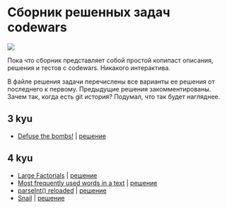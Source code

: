 # Сборник решенных задач codewars

![](https://www.codewars.com/users/svgaryaev/badges/micro)

Пока что сборник представляет собой простой копипаст описания, решения и тестов с codewars. Никакого интерактива.

В файле решения задачи перечислены все варианты ее решения от последнего к первому. Предыдущие решения закомментированы. Зачем так, когда есть git история? Подумал, что так будет нагляднее.

## 3 kyu

- [Defuse the bombs!](https://github.com/svgaryaev/codewars/blob/master/3kyu/defuse-the-bombs/description.md) | [решение](https://github.com/svgaryaev/codewars/blob/master/3kyu/defuse-the-bombs/solution.js)


## 4 kyu

- [Large Factorials](https://github.com/svgaryaev/codewars/blob/master/4kyu/large-factorials/description.md) | [решение](https://github.com/svgaryaev/codewars/blob/master/4kyu/large-factorials/solution.js)
- [Most frequently used words in a text](https://github.com/svgaryaev/codewars/blob/master/4kyu/most-frequently-used-words-in-a-text/description.md) | [решение](https://github.com/svgaryaev/codewars/blob/master/4kyu/most-frequently-used-words-in-a-text/solution.js)
- [parseInt() reloaded](https://github.com/svgaryaev/codewars/blob/master/4kyu/parseint-reloaded/description.md) | [решение](https://github.com/svgaryaev/codewars/blob/master/4kyu/parseint-reloaded/solution.js)
- [Snail](https://github.com/svgaryaev/codewars/blob/master/4kyu/snail/description.md) | [решение](https://github.com/svgaryaev/codewars/blob/master/4kyu/snail/solution.js)
